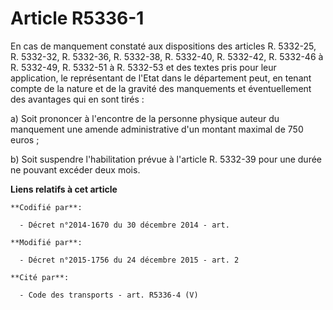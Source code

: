 # Article R5336-1

En cas de manquement constaté aux dispositions des articles R. 5332-25, R. 5332-32, R. 5332-36, R. 5332-38, R. 5332-40, R.
5332-42, R. 5332-46 à R. 5332-49, R. 5332-51 à R. 5332-53 et des textes pris pour leur application, le représentant de l'Etat
dans le département peut, en tenant compte de la nature et de la gravité des manquements et éventuellement des avantages qui
en sont tirés :

a) Soit prononcer à l'encontre de la personne physique auteur du manquement une amende administrative d'un montant maximal de
750 euros ;

b) Soit suspendre l'habilitation prévue à l'article R. 5332-39 pour une durée ne pouvant excéder deux mois.

**Liens relatifs à cet article**

	**Codifié par**:

	  - Décret n°2014-1670 du 30 décembre 2014 - art.

	**Modifié par**:

	  - Décret n°2015-1756 du 24 décembre 2015 - art. 2

	**Cité par**:

	  - Code des transports - art. R5336-4 (V)
